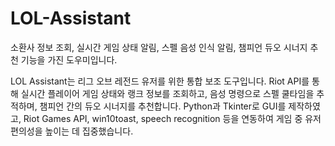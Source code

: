 # LOL-Assistant
소환사 정보 조회, 실시간 게임 상태 알림, 스펠 음성 인식 알림, 챔피언 듀오 시너지 추천 기능을 가진 도우미입니다.

LOL Assistant는 리그 오브 레전드 유저를 위한 통합 보조 도구입니다. Riot API를 통해 실시간 플레이어 게임 상태와 랭크 정보를 조회하고, 음성 명령으로 스펠 쿨타임을 추적하며, 챔피언 간의 듀오 시너지를 추천합니다. Python과 Tkinter로 GUI를 제작하였고, Riot Games API, win10toast, speech recognition 등을 연동하여 게임 중 유저 편의성을 높이는 데 집중했습니다.
